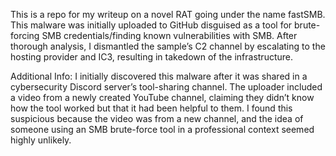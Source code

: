 This is a repo for my writeup on a novel RAT going under the name fastSMB.  This malware was initially uploaded to GitHub disguised as a tool for brute-forcing SMB credentials/finding known vulnerabilities with SMB.
After thorough analysis, I dismantled the sample’s C2 channel by escalating to the hosting provider and IC3, resulting in takedown of the infrastructure.

Additional Info:
I initially discovered this malware after it was shared in a cybersecurity Discord server’s tool-sharing channel.
The uploader included a video from a newly created YouTube channel, claiming they didn’t know how the tool worked but that it had been helpful to them. I found this suspicious because the video was from a new channel, and the idea of someone using an SMB brute-force tool in a professional context seemed highly unlikely.
